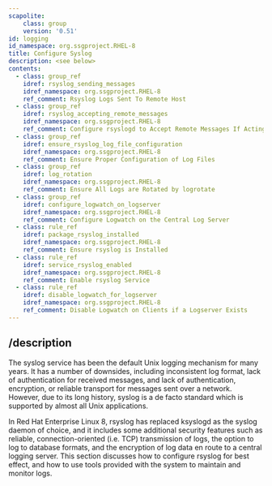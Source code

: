 ```yaml
---
scapolite:
    class: group
    version: '0.51'
id: logging
id_namespace: org.ssgproject.RHEL-8
title: Configure Syslog
description: <see below>
contents:
  - class: group_ref
    idref: rsyslog_sending_messages
    idref_namespace: org.ssgproject.RHEL-8
    ref_comment: Rsyslog Logs Sent To Remote Host
  - class: group_ref
    idref: rsyslog_accepting_remote_messages
    idref_namespace: org.ssgproject.RHEL-8
    ref_comment: Configure rsyslogd to Accept Remote Messages If Acting as a ...
  - class: group_ref
    idref: ensure_rsyslog_log_file_configuration
    idref_namespace: org.ssgproject.RHEL-8
    ref_comment: Ensure Proper Configuration of Log Files
  - class: group_ref
    idref: log_rotation
    idref_namespace: org.ssgproject.RHEL-8
    ref_comment: Ensure All Logs are Rotated by logrotate
  - class: group_ref
    idref: configure_logwatch_on_logserver
    idref_namespace: org.ssgproject.RHEL-8
    ref_comment: Configure Logwatch on the Central Log Server
  - class: rule_ref
    idref: package_rsyslog_installed
    idref_namespace: org.ssgproject.RHEL-8
    ref_comment: Ensure rsyslog is Installed
  - class: rule_ref
    idref: service_rsyslog_enabled
    idref_namespace: org.ssgproject.RHEL-8
    ref_comment: Enable rsyslog Service
  - class: rule_ref
    idref: disable_logwatch_for_logserver
    idref_namespace: org.ssgproject.RHEL-8
    ref_comment: Disable Logwatch on Clients if a Logserver Exists
---
```



## /description

The
syslog service has been the default Unix logging mechanism for many
years. It has a number of downsides, including inconsistent log format,
lack of authentication for received messages, and lack of
authentication, encryption, or reliable transport for messages sent over
a network. However, due to its long history, syslog is a de facto
standard which is supported by almost all Unix applications.  
  
In Red Hat Enterprise Linux 8, rsyslog has replaced ksyslogd as the
syslog daemon of choice, and it includes some additional security
features such as reliable, connection-oriented (i.e. TCP) transmission
of logs, the option to log to database formats, and the encryption of
log data en route to a central logging server. This section discusses
how to configure rsyslog for best effect, and how to use tools provided
with the system to maintain and monitor logs.
